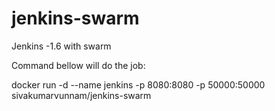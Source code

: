 # jenkins-swarm
Jenkins -1.6 with swarm 

Command bellow will do the job:

docker run -d --name jenkins -p 8080:8080 -p 50000:50000 sivakumarvunnam/jenkins-swarm
